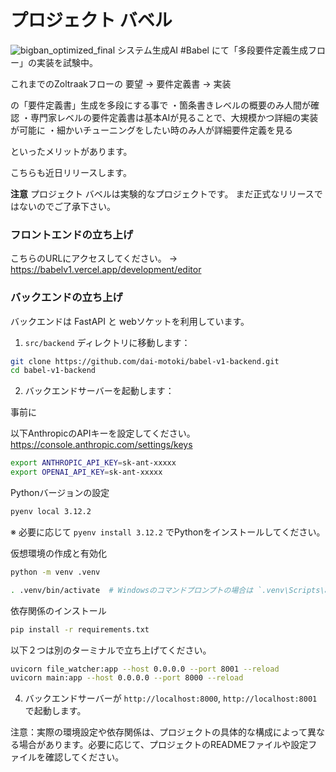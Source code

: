 # プロジェクト バベル

![bigban_optimized_final](https://github.com/user-attachments/assets/b0d0e8aa-4702-45ac-9ee7-5e5a74a0a397)
システム生成AI #Babel にて「多段要件定義生成フロー」の実装を試験中。

これまでのZoltraakフローの
要望 → 要件定義書 → 実装

の「要件定義書」生成を多段にする事で
・箇条書きレベルの概要のみ人間が確認
・専門家レベルの要件定義書は基本AIが見ることで、大規模かつ詳細の実装が可能に
・細かいチューニングをしたい時のみ人が詳細要件定義を見る

といったメリットがあります。

こちらも近日リリースします。

**注意** プロジェクト バベルは実験的なプロジェクトです。
まだ正式なリリースではないのでご了承下さい。

### フロントエンドの立ち上げ

こちらのURLにアクセスしてください。
→ https://babelv1.vercel.app/development/editor

### バックエンドの立ち上げ

バックエンドは FastAPI と webソケットを利用しています。

1. `src/backend` ディレクトリに移動します：

```bash
git clone https://github.com/dai-motoki/babel-v1-backend.git
cd babel-v1-backend
```

2. バックエンドサーバーを起動します：


事前に 

以下AnthropicのAPIキーを設定してください。
https://console.anthropic.com/settings/keys

```sh
export ANTHROPIC_API_KEY=sk-ant-xxxxx
export OPENAI_API_KEY=sk-ant-xxxxx
```

Pythonバージョンの設定

```bash
pyenv local 3.12.2
```
※ 必要に応じて `pyenv install 3.12.2` でPythonをインストールしてください。

仮想環境の作成と有効化
```bash
python -m venv .venv
```

```bash
. .venv/bin/activate  # Windowsのコマンドプロンプトの場合は `.venv\Scripts\activate.bat`
```

依存関係のインストール
```bash
pip install -r requirements.txt
```

以下２つは別のターミナルで立ち上げてください。
```bash
uvicorn file_watcher:app --host 0.0.0.0 --port 8001 --reload
uvicorn main:app --host 0.0.0.0 --port 8000 --reload
```

4. バックエンドサーバーが `http://localhost:8000`, `http://localhost:8001` で起動します。


注意：実際の環境設定や依存関係は、プロジェクトの具体的な構成によって異なる場合があります。必要に応じて、プロジェクトのREADMEファイルや設定ファイルを確認してください。
